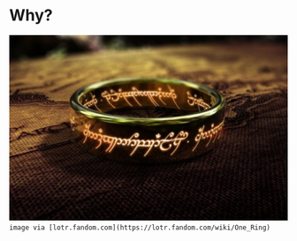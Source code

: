 # Why?

![The One Ring form Lord of the rings](/images/precious.jpg)
`image via [lotr.fandom.com](https://lotr.fandom.com/wiki/One_Ring)`
